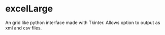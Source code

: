 # excelLarge
An grid like python interface made with Tkinter. Allows option to output as xml and csv files. 

